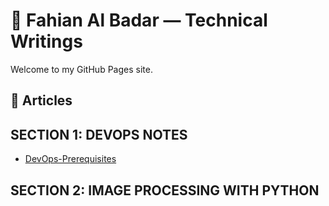 
# 🧠 Fahian Al Badar — Technical Writings

Welcome to my GitHub Pages site.

## 📄 Articles

## SECTION 1: DEVOPS NOTES

- [DevOps-Prerequisites](devops/Devops-Prerequisites.md)

## SECTION 2: IMAGE PROCESSING WITH PYTHON

